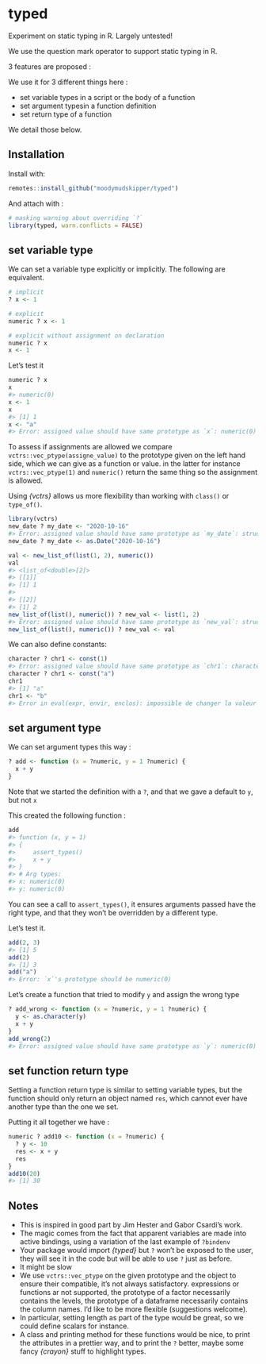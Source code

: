 
<!-- README.md is generated from README.Rmd. Please edit that file -->

# typed

Experiment on static typing in R. Largely untested\!

We use the question mark operator to support static typing in R.

3 features are proposed :

We use it for 3 different things here :

  - set variable types in a script or the body of a function
  - set argument typesin a function definition
  - set return type of a function

We detail those below.

## Installation

Install with:

``` r
remotes::install_github("moodymudskipper/typed")
```

And attach with :

``` r
# masking warning about overriding `?`
library(typed, warn.conflicts = FALSE) 
```

## set variable type

We can set a variable type explicitly or implicitly. The following are
equivalent.

``` r
# implicit
? x <- 1
```

``` r
# explicit
numeric ? x <- 1
```

``` r
# explicit without assignment on declaration
numeric ? x
x <- 1
```

Let’s test it

``` r
numeric ? x
x
#> numeric(0)
x <- 1
x
#> [1] 1
x <- "a"
#> Error: assigned value should have same prototype as `x`: numeric(0)
```

To assess if assignments are allowed we compare
`vctrs::vec_ptype(assigne_value)` to the prototype given on the left
hand side, which we can give as a function or value. in the latter for
instance `vctrs::vec_ptype(1)` and `numeric()` return the same thing so
the assignment is allowed.

Using *{vctrs}* allows us more flexibility than working with `class()`
or `type_of()`.

``` r
library(vctrs)
new_date ? my_date <- "2020-10-16"
#> Error: assigned value should have same prototype as `my_date`: structure(numeric(0), class = "Date")
new_date ? my_date <- as.Date("2020-10-16")

val <- new_list_of(list(1, 2), numeric())
val
#> <list_of<double>[2]>
#> [[1]]
#> [1] 1
#> 
#> [[2]]
#> [1] 2
new_list_of(list(), numeric()) ? new_val <- list(1, 2)
#> Error: assigned value should have same prototype as `new_val`: structure(list(), ptype = numeric(0), class = c("vctrs_list_of", "vctrs_vctr", "list"))
new_list_of(list(), numeric()) ? new_val <- val
```

We can also define constants:

``` r
character ? chr1 <- const(1) 
#> Error: assigned value should have same prototype as `chr1`: character(0)
character ? chr1 <- const("a") 
chr1
#> [1] "a"
chr1 <- "b"
#> Error in eval(expr, envir, enclos): impossible de changer la valeur d'un lien verrouillé pour 'chr1'
```

## set argument type

We can set argument types this way :

``` r
? add <- function (x = ?numeric, y = 1 ?numeric) {
  x + y
}
```

Note that we started the definition with a `?`, and that we gave a
default to `y`, but not `x`

This created the following function :

``` r
add
#> function (x, y = 1) 
#> {
#>     assert_types()
#>     x + y
#> }
#> # Arg types:
#> x: numeric(0)
#> y: numeric(0)
```

You can see a call to `assert_types()`, it ensures arguments passed have
the right type, and that they won’t be overridden by a different type.

Let’s test it.

``` r
add(2, 3)
#> [1] 5
add(2)
#> [1] 3
add("a")
#> Error: `x`'s prototype should be numeric(0)
```

Let’s create a function that tried to modify `y` and assign the wrong
type

``` r
? add_wrong <- function (x = ?numeric, y = 1 ?numeric) {
  y <- as.character(y)
  x + y
}
add_wrong(2)
#> Error: assigned value should have same prototype as `y`: numeric(0)
```

## set function return type

Setting a function return type is similar to setting variable types, but
the function should only return an object named `res`, which cannot ever
have another type than the one we set.

Putting it all together we have :

``` r
numeric ? add10 <- function (x = ?numeric) {
  ? y <- 10
  res <- x + y
  res
}
add10(20)
#> [1] 30
```

## Notes

  - This is inspired in good part by Jim Hester and Gabor Csardi’s work.
  - The magic comes from the fact that apparent variables are made into
    active bindings, using a variation of the last example of `?bindenv`
  - Your package would import *{typed}* but `?` won’t be exposed to the
    user, they will see it in the code but will be able to use `?` just
    as before.
  - It might be slow
  - We use `vctrs::vec_ptype` on the given prototype and the object to
    ensure their compatible, it’s not always satisfactory. expressions
    or functions ar not supported, the prototype of a factor necessarily
    contains the levels, the prototype of a dataframe necessarily
    contains the column names. I’d like to be more flexible (suggestions
    welcome).
  - In particular, setting length as part of the type would be great, so
    we could define scalars for instance.
  - A class and printing method for these functions would be nice, to
    print the attributes in a prettier way, and to print the `?` better,
    maybe some fancy *{crayon}* stuff to highlight types.
